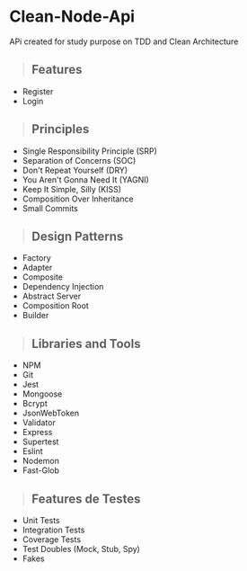 # **Clean-Node-Api**
APi created for study purpose on TDD and Clean Architecture

> ## Features
* Register
* Login


> ## Principles
* Single Responsibility Principle (SRP)
* Separation of Concerns (SOC)
* Don't Repeat Yourself (DRY)
* You Aren't Gonna Need It (YAGNI)
* Keep It Simple, Silly (KISS)
* Composition Over Inheritance
* Small Commits


> ## Design Patterns
* Factory
* Adapter
* Composite
* Dependency Injection
* Abstract Server
* Composition Root
* Builder

> ## Libraries and Tools
* NPM
* Git
* Jest
* Mongoose
* Bcrypt
* JsonWebToken
* Validator
* Express
* Supertest
* Eslint
* Nodemon
* Fast-Glob

> ## Features de Testes
* Unit Tests
* Integration Tests
* Coverage Tests
* Test Doubles (Mock, Stub, Spy)
* Fakes
